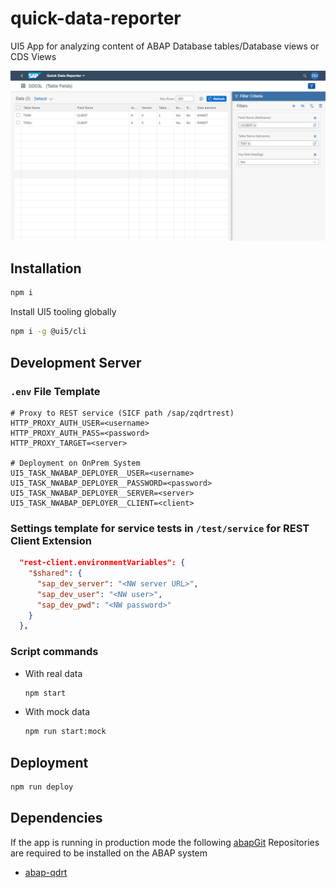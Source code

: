 # quick-data-reporter

UI5 App for analyzing content of ABAP Database tables/Database views or CDS Views

![Entity Page for Table DD03L](img/entity_page_sample.png)

## Installation

```sh
npm i
```

Install UI5 tooling globally

```sh
npm i -g @ui5/cli
```

## Development Server

### `.env` File Template

```env
# Proxy to REST service (SICF path /sap/zqdrtrest)
HTTP_PROXY_AUTH_USER=<username>
HTTP_PROXY_AUTH_PASS=<password>
HTTP_PROXY_TARGET=<server>

# Deployment on OnPrem System
UI5_TASK_NWABAP_DEPLOYER__USER=<username>
UI5_TASK_NWABAP_DEPLOYER__PASSWORD=<password>
UI5_TASK_NWABAP_DEPLOYER__SERVER=<server>
UI5_TASK_NWABAP_DEPLOYER__CLIENT=<client>
```

### Settings template for service tests in `/test/service` for REST Client Extension

```json
  "rest-client.environmentVariables": {
    "$shared": {
      "sap_dev_server": "<NW server URL>",
      "sap_dev_user": "<NW user>",
      "sap_dev_pwd": "<NW password>"
    }
  },
```

### Script commands

- With real data  

  ```sh
  npm start
  ```

- With mock data  

  ```sh
  npm run start:mock
  ```

## Deployment

```sh
npm run deploy
```

## Dependencies

If the app is running in production mode the following [abapGit](https://github.com/abapGit/abapGit) Repositories are required to be installed on the ABAP system

- [abap-qdrt](https://github.com/stockbal/abap-qdrt)
